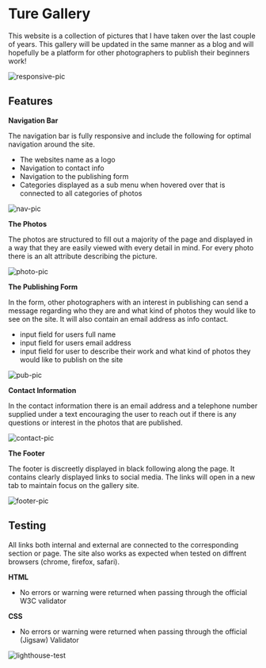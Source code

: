 # Ture Gallery
This website is a collection of pictures that I have taken over the last couple of years. This gallery will be updated in the same manner as a blog and will hopefully be a platform for other photographers to publish their beginners work! 

![responsive-pic](https://user-images.githubusercontent.com/89077706/142040253-8854f9b5-a4ed-468b-a79c-ba7d3f9a872c.png)


## Features

**Navigation Bar**

The navigation bar is fully responsive and include the following for optimal navigation around the site.

- The websites name as a logo
- Navigation to contact info
- Navigation to the publishing form
- Categories displayed as a sub menu when hovered over that is connected to all categories of photos

![nav-pic](https://user-images.githubusercontent.com/89077706/142040735-e38afee7-3a47-4da6-b091-55dde9a3af33.png)

**The Photos**

The photos are structured to fill out a majority of the page and displayed in a way that they are easily viewed with every detail in mind. For every photo there is an alt attribute describing the picture.

![photo-pic](https://user-images.githubusercontent.com/89077706/142040955-93b9f732-f8da-46ff-8c2c-e93c74ebd5ec.png)

**The Publishing Form**

In the form, other photographers with an interest in publishing can send a message regarding who they are and what kind of photos they would like to see on the site. It will also contain an email address as info contact.

- input field for users full name
- input field for users email address
- input field for user to describe their work and what kind of photos they would like to publish on the site

![pub-pic](https://user-images.githubusercontent.com/89077706/142041193-f7a36319-287e-4b96-b043-bfdb89b0f05e.png)

**Contact Information**

In the contact information there is an email address and a telephone number supplied under a text encouraging the user to reach out if there is any questions or interest in the photos that are published.

![contact-pic](https://user-images.githubusercontent.com/89077706/142041240-41e8ac8d-f465-4096-b1bc-24fabd323727.png)

**The Footer**

The footer is discreetly displayed in black following along the page. It contains clearly displayed links to social media. The links will open in a new tab to maintain focus on the gallery site.

![footer-pic](https://user-images.githubusercontent.com/89077706/142041285-246d816c-81d7-4e63-92b0-0e08249cf416.png)

## Testing

All links both internal and external are connected to the corresponding section or page. The site also works as expected when tested on diffrent browsers (chrome, firefox, safari).

**HTML**

- No errors or warning were returned when passing through the official W3C validator

**CSS**

- No errors or warning were returned when passing through the official (Jigsaw) Validator

![lighthouse-test](https://user-images.githubusercontent.com/89077706/142041321-c6f73da8-753c-4718-82c9-0bfbc166253a.png)
